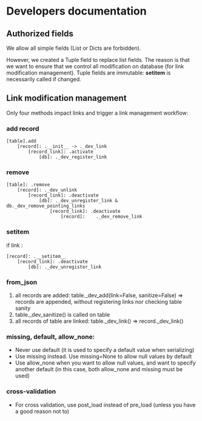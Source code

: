 # Developers documentation

## Authorized fields

We allow all simple fields (List or Dicts are forbidden).

However, we created a Tuple field to replace list fields. The reason is that we want to ensure that we control
all modification on database (for link modification management). Tuple fields are immutable: __setitem__ is
necessarily called if changed.


## Link modification management

Only four methods impact links and trigger a link management workflow:

### add record

    [table].add
        [record]: .__init__ -> ._dev_link
            [record_link]: .activate
                [db]: ._dev_register_link
                  
                  

### remove

    [table]: .remove
        [record]: ._dev_unlink
            [record_link]: .deactivate
                [db]: ._dev_unregister_link & db._dev_remove_pointing_links
                    [record_link]: .deactivate
                        [record]:    ._dev_remove_link

### __setitem__
if link :

    [record]: .__setitem__
        [record_link]: .deactivate
            [db]: ._dev_unregister_link

### from_json
1. all records are added: table._dev_add(link=False, sanitize=False) => records are appended, without registering links nor checking table sanity
2. table._dev_sanitize() is called on table
3. all records of table are linked: table._dev_link() => record._dev_link()

### missing, default, allow_none:
* Never use default (it is used to specify a default value when serializing)
* Use missing instead. Use missing=None to allow null values by default
* Use allow_none when you want to allow null values, and want to specify another default 
(in this case, both allow_none and missing must be used)

### cross-validation
* For cross validation, use post_load instead of pre_load (unless you have a good reason not to)